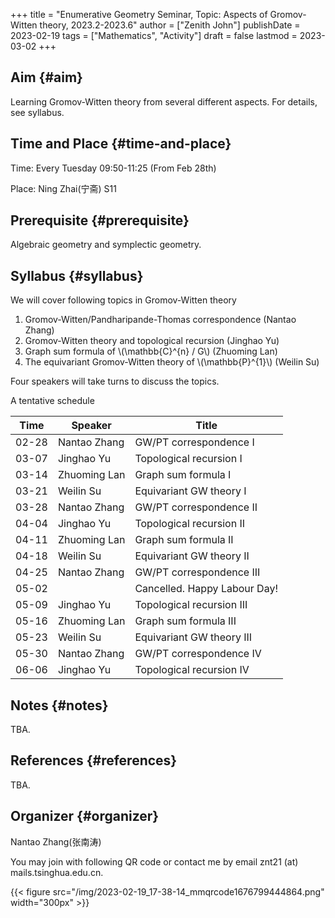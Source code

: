+++
title = "Enumerative Geometry Seminar, Topic: Aspects of Gromov-Witten theory, 2023.2-2023.6"
author = ["Zenith John"]
publishDate = 2023-02-19
tags = ["Mathematics", "Activity"]
draft = false
lastmod = 2023-03-02
+++

## Aim {#aim}

Learning Gromov-Witten theory from several different aspects. For details, see syllabus.


## Time and Place {#time-and-place}

Time: Every Tuesday 09:50-11:25 (From Feb 28th)

Place: Ning Zhai(宁斋) S11


## Prerequisite {#prerequisite}

Algebraic geometry and symplectic geometry.


## Syllabus {#syllabus}

We will cover following topics in Gromov-Witten theory

1.  Gromov-Witten/Pandharipande-Thomas correspondence (Nantao Zhang)
2.  Gromov-Witten theory and topological recursion (Jinghao Yu)
3.  Graph sum formula of \\(\mathbb{C}^{n} / G\\) (Zhuoming Lan)
4.  The equivariant Gromov-Witten theory of \\(\mathbb{P}^{1}\\) (Weilin Su)

Four speakers will take turns to discuss the topics.

A tentative schedule

| Time  | Speaker      | Title                        |
|-------|--------------|------------------------------|
| 02-28 | Nantao Zhang | GW/PT correspondence I       |
| 03-07 | Jinghao Yu   | Topological recursion I      |
| 03-14 | Zhuoming Lan | Graph sum formula I          |
| 03-21 | Weilin Su    | Equivariant GW theory I      |
| 03-28 | Nantao Zhang | GW/PT correspondence II      |
| 04-04 | Jinghao Yu   | Topological recursion II     |
| 04-11 | Zhuoming Lan | Graph sum formula II         |
| 04-18 | Weilin Su    | Equivariant GW theory II     |
| 04-25 | Nantao Zhang | GW/PT correspondence III     |
| 05-02 |              | Cancelled. Happy Labour Day! |
| 05-09 | Jinghao Yu   | Topological recursion III    |
| 05-16 | Zhuoming Lan | Graph sum formula III        |
| 05-23 | Weilin Su    | Equivariant GW theory III    |
| 05-30 | Nantao Zhang | GW/PT correspondence IV      |
| 06-06 | Jinghao Yu   | Topological recursion IV     |


## Notes {#notes}

TBA.


## References {#references}

TBA.


## Organizer {#organizer}

Nantao Zhang(张南涛)

You may join with following QR code or contact me by email znt21 (at) mails.tsinghua.edu.cn.

{{< figure src="/img/2023-02-19_17-38-14_mmqrcode1676799444864.png" width="300px" >}}
